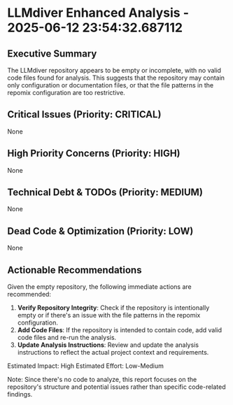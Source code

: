 # LLMdiver Enhanced Analysis - 2025-06-12 23:54:32.687112

## Executive Summary
The LLMdiver repository appears to be empty or incomplete, with no valid code files found for analysis. This suggests that the repository may contain only configuration or documentation files, or that the file patterns in the repomix configuration are too restrictive.

## Critical Issues (Priority: CRITICAL)
None

## High Priority Concerns (Priority: HIGH)
None

## Technical Debt & TODOs (Priority: MEDIUM)
None

## Dead Code & Optimization (Priority: LOW)
None

## Actionable Recommendations
Given the empty repository, the following immediate actions are recommended:

1. **Verify Repository Integrity**: Check if the repository is intentionally empty or if there's an issue with the file patterns in the repomix configuration.
2. **Add Code Files**: If the repository is intended to contain code, add valid code files and re-run the analysis.
3. **Update Analysis Instructions**: Review and update the analysis instructions to reflect the actual project context and requirements.

Estimated Impact: High
Estimated Effort: Low-Medium

Note: Since there's no code to analyze, this report focuses on the repository's structure and potential issues rather than specific code-related findings.